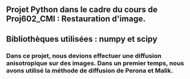 ## Projet Python dans le cadre du cours de Proj602_CMI : Restauration d'image.
## Bibliothèques utilisées : numpy et scipy
### Dans ce projet, nous devions effectuer une diffusion anisotropique sur des images. Dans un premier temps, nous avons utilisé la méthode de diffusion de Perona et Malik.
